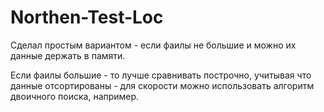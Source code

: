 # Northen-Test-Loc

Сделал простым вариантом - если фаилы не большие и можно их данные держать в памяти.

Если фаилы большие - то лучше сравнивать построчно, учитывая что данные отсортированы - для скорости можно использовать алгоритм двоичного поиска, например. 
